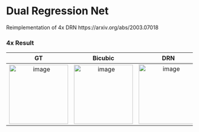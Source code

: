 # Dual Regression Net
<p> Reimplementation of 4x DRN https://arxiv.org/abs/2003.07018 </p>

### 4x Result
| GT | Bicubic | DRN |
|:---:|:---:|:---:|
|<img width="159" alt="image" src="https://user-images.githubusercontent.com/53179332/198077414-7ac03b47-56ee-4af5-bd83-508841c2551c.png">|<img width="159" alt="image" src="https://user-images.githubusercontent.com/53179332/198077493-ad9017c7-46c5-4f68-afb1-c5e3736890a8.png">|<img width="160" alt="image" src="https://user-images.githubusercontent.com/53179332/198077589-4ce57b59-7c1c-43b3-95c4-61716cb67fad.png">|
